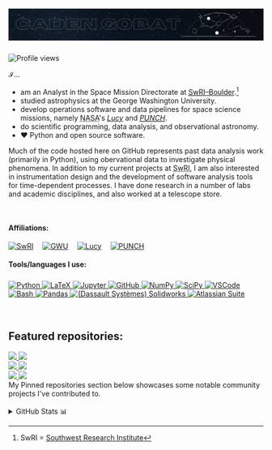 # <img src="img/header.png"/>

<img src="https://komarev.com/ghpvc/?username=cgobat&color=blue" alt="Profile views"/></p>

$\mathcal{I}$...
- am an Analyst in the Space Mission Directorate at [<abbr title="Southwest Research Institute">SwRI</abbr>&ndash;Boulder](https://www.boulder.swri.edu/).[^1]
- studied astrophysics at the George Washington University.
- develop operations software and data pipelines for space science missions, namely <abbr title="National Aeronautics and Space Administration">NASA</abbr>'s [*Lucy*](https://lucy.swri.edu/) and [<abbr title="Polarimeter to UNify the Corona and Heliosphere">*PUNCH*</abbr>](https://punch.space.swri.edu/).
- do scientific programming, data analysis, and observational astronomy.
- &#x2764; Python and open source software.

Much of the code hosted here on GitHub represents past data analysis work (primarily in Python), using obervational data to investigate physical phenomena. In addition to my current projects at <abbr title="Southwest Research Institute">SwRI</abbr>, I am also interested in instrumentation design and the development of software analysis tools for time-dependent processes. I have done research in a number of labs and academic disciplines, and also worked at a telescope store.

<br/>

#### Affiliations:
<a href="https://www.boulder.swri.edu/doso/index.html" target="_blank"><img height="45" src="https://upload.wikimedia.org/wikipedia/commons/thumb/a/a0/Southwest_Research_Institute_(SwRI)_logo.svg/440px-Southwest_Research_Institute_(SwRI)_logo.svg.png" title="SwRI"></a>&emsp;
<a href="https://physics.columbian.gwu.edu/" target="_blank"><img height="45" src="https://creativeservices.gwu.edu/sites/g/files/zaxdzs2746/f/downloads/gw_monogram_2c.png" title="GWU"></a>&emsp;
<a href="https://lucy.swri.edu/" target="_blank"><img height="45" src="http://lucy.swri.edu/img/Lucy_insignia.svg" title="Lucy"></a>&emsp;
<a href="https://punch.space.swri.edu/" target="_blank"><img height="50" src="https://punch.space.swri.edu/images/punch-logo_240w.png" title="PUNCH"></a>&emsp;

#### Tools/languages I use:
<div style="height: fit-content; padding-top: 5px">
<a href="https://python.org/" target="_blank">
  <img height="30" src="https://cdn.simpleicons.org/python" title="Python">
</a>
<a href="https://www.latex-project.org/" target="_blank">
  <img height="30" src="https://cdn.simpleicons.org/latex" title="LaTeX">
</a>
<a href="https://jupyter.org/" target="_blank">
  <img height="30" src="https://cdn.simpleicons.org/jupyter" title="Jupyter">
</a>
<a href="https://github.com/" target="_blank">
  <img height="30" src="https://cdn.simpleicons.org/github/484545" title="GitHub">
</a>
<a href="https://numpy.org/" target="_blank">
  <img height="32" src="https://numpy.org/images/logo.svg" title="NumPy">
</a>
<a href="https://scipy.org/" target="_blank">
  <img height="30" src="https://cdn.simpleicons.org/scipy/0054a6" title="SciPy">
</a>
<a href="https://code.visualstudio.com/" target="_blank">
  <img height="30" src="https://cdn.simpleicons.org/visualstudiocode" title="VSCode">
</a>
<a href="https://www.gnu.org/software/bash/" target="_blank">
  <img height="30" src="https://cdn.simpleicons.org/gnubash" title="Bash">
</a>
<a href="https://pandas.pydata.org/" target="_blank">
  <img height="30" src="https://cdn.simpleicons.org/pandas/2A08B0" title="Pandas">
</a>
<a href="https://www.solidworks.com/" target="_blank">
  <img height="30" src="https://cdn.simpleicons.org/dassaultsystemes" title="(Dassault Systèmes) Solidworks">
</a>
<a href="https://www.atlassian.com/" target="_blank">
  <img height="30" src="https://cdn.simpleicons.org/atlassian" title="Atlassian Suite">
</a>
</div><br/><br/>


## Featured repositories:

<a href="https://github.com/cgobat/asymmetric_uncertainty/" target="_blank">
  <img src="https://github-readme-stats.vercel.app/api/pin/?username=cgobat&repo=asymmetric_uncertainty"/>
</a>
<a href="https://github.com/cgobat/dark-GRBs" target="_blank">
  <img src="https://github-readme-stats.vercel.app/api/pin/?username=cgobat&repo=dark-GRBs">
</a>
<br/>
<a href="https://github.com/cgobat/XDBS/" target="_blank">
  <img src="https://github-readme-stats.vercel.app/api/pin/?username=cgobat&repo=XDBS"/>
</a>
<a href="https://github.com/cgobat/astro-instruments/" target="_blank">
  <img src="https://github-readme-stats.vercel.app/api/pin/?username=cgobat&repo=astro-instruments"/>
</a>
<br/>
<a href="https://gist.github.com/cgobat/5e32510aa0cfd2ddd8b576b414a93866" target="_blank">
  <img src="https://gists-readme.yizack.com/api/pin?user=cgobat&id=5e32510aa0cfd2ddd8b576b414a93866"/>
</a>
<a href="https://gist.github.com/cgobat/9d7f8957523f0ab925043231d431562f" target="_blank">
  <img src="https://gists-readme.yizack.com/api/pin?user=cgobat&id=9d7f8957523f0ab925043231d431562f"/>
</a>
<br/>
My Pinned repositories section below showcases some notable community projects I've contributed to.
<br/><br/>

<details>
<summary>GitHub Stats 📊</summary>
<p align="center">
  <img src="https://github-readme-stats.vercel.app/api?username=cgobat&show_icons=true&theme=dark&hide_rank=true&custom_title=%40cgobat%27s%20stats" alt="stats">
  <img src="https://github-readme-stats.vercel.app/api/top-langs/?username=cgobat&theme=dark&hide=jupyter%20notebook,mathematica&langs_count=4" alt="languages">
</p>
</details>

[^1]: SwRI = [Southwest Research Institute](https://www.swri.org/)
